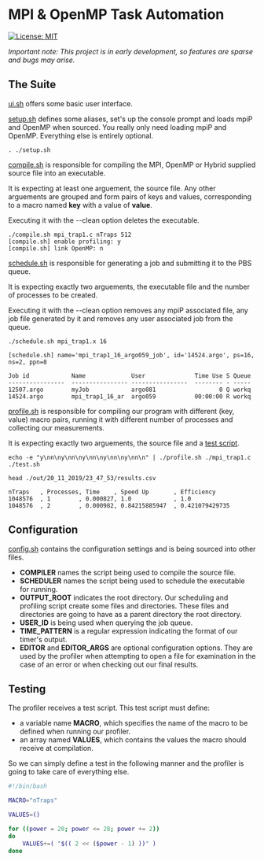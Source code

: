 
# MPI & OpenMP Task Automation

[![License: MIT](https://img.shields.io/badge/License-MIT-yellow.svg)](https://opensource.org/licenses/MIT)

_Important note: This project is in early development, so features are sparse and bugs may arise._

## **The Suite**

[ui.sh](ui.sh) offers some basic user interface.

[setup.sh](setup.sh) defines some aliases, set's up the console prompt and loads mpiP and OpenMP when sourced. You really only need loading mpiP and OpenMP. Everything else is entirely optional.

    . ./setup.sh

[compile.sh](compile.sh) is responsible for compiling the MPI, OpenMP or Hybrid supplied source file into an executable.

It is expecting at least one arguement, the source file. Any other arguements are grouped and form pairs of keys and values, corresponding to a macro named **key** with a value of **value**.

Executing it with the --clean option deletes the executable.

    ./compile.sh mpi_trap1.c nTraps 512
    [compile.sh] enable profiling: y
    [compile.sh] link OpenMP: n

[schedule.sh](schedule.sh) is responsible for generating a job and submitting it to the PBS queue.

It is expecting exactly two arguements, the executable file and the number of processes to be created.

Executing it with the --clean option removes any mpiP associated file, any job file generated by it and removes any user associated job from the queue.

    ./schedule.sh mpi_trap1.x 16

    [schedule.sh] name='mpi_trap1_16_argo059_job', id='14524.argo', ps=16, ns=2, ppn=8

    Job id            Name             User              Time Use S Queue
    ----------------  ---------------- ----------------  -------- - -----
    12507.argo        myJob            argo081                  0 Q workq
    14524.argo        mpi_trap1_16_ar  argo059           00:00:00 R workq

[profile.sh](profile.sh) is responsible for compiling our program with different (key, value) macro pairs, running it with different number of processes and collecting our measurements.

It is expecting exactly two arguements, the source file and a [test script](#testing).

    echo -e "y\nn\ny\nn\ny\nn\ny\nn\ny\nn\n" | ./profile.sh ./mpi_trap1.c ./test.sh

    head ./out/20_11_2019/23_47_53/results.csv

    nTraps   , Processes, Time    , Speed Up       , Εfficiency
    1048576  , 1        , 0.000827, 1.0            , 1.0
    1048576  , 2        , 0.000982, 0.84215885947  , 0.421079429735

## **Configuration**

[config.sh](config.sh) contains the configuration settings and is being sourced into other files.

* **COMPILER** names the script being used to compile the source file.
* **SCHEDULER** names the script being used to schedule the executable for running.
* **OUTPUT_ROOT** indicates the root directory. Our scheduling and profiling script create some files and directories. These files and directories are going to have as a parent directory the root directory.
* **USER_ID** is being used when querying the job queue.
* **TIME_PATTERN** is a regular expression indicating the format of our timer's output.
* **EDITOR** and **EDITOR_ARGS** are optional configuration options. They are used by the profiler when attempting to open a file for examination in the case of an error or when checking out our final results.

## **Testing**

The profiler receives a test script. This test script must define:

* a variable name **MACRO**, which specifies the name of the macro to be defined when running our profiler.
* an array named **VALUES**, which contains the values the macro should receive at compilation.

So we can simply define a test in the following manner and the profiler is going to take care of everything else.

```bash
#!/bin/bash

MACRO="nTraps"

VALUES=()

for ((power = 20; power <= 28; power += 2))
do
    VALUES+=( "$(( 2 << ($power - 1) ))" )
done
```

